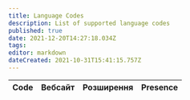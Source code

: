 ```yaml
---
title: Language Codes
description: List of supported language codes
published: true
date: 2021-12-20T14:27:18.034Z
tags:
editor: markdown
dateCreated: 2021-10-31T15:41:15.757Z
---
```


<table id="languages">
  <thead>
    <tr>
      <th style="text-align:left">Code</th>
      <th style="text-align:left">Вебсайт</th>
      <th style="text-align:left">Розширення</th>
      <th style="text-align:left">Presence</th>
    </tr>
  </thead>
  <tbody>
  </tbody>
</table>

